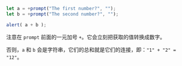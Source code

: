 

```js run demo
let a = +prompt("The first number?", "");
let b = +prompt("The second number?", "");

alert( a + b );
```

注意在 `prompt` 前面的一元加号 `+`。它会立刻把获取的值转换成数字。

否则，`a` 和 `b` 会是字符串，它们的总和就是它们的连接，即：`"1" + "2" = "12"`。
